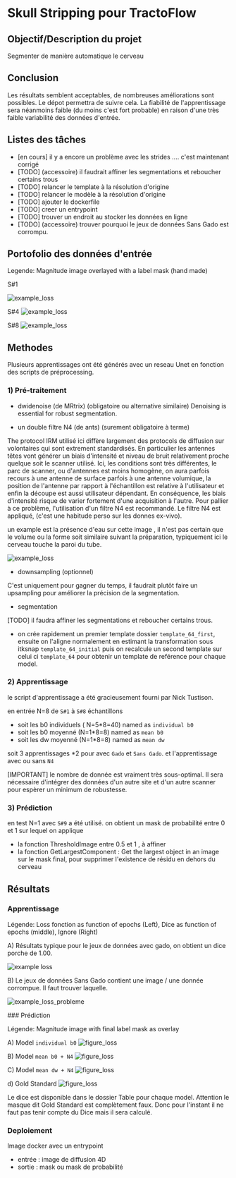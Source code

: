 # Skull Stripping pour TractoFlow 

## Objectif/Description du projet

Segmenter de manière automatique le cerveau

## Conclusion

Les résultats semblent acceptables, de nombreuses améliorations sont possibles. 
Le dépot permettra de suivre cela.
La fiabilité de l'apprentissage sera néanmoins faible (du moins c'est fort probable) en raison d'une très faible variabilité des données d'entrée.

## Listes des tâches

- [en cours] il y a encore un problème avec les strides .... c'est maintenant corrigé
- [TODO] (accessoire) il faudrait affiner les segmentations et reboucher certains trous 
- [TODO] relancer le template à la résolution d'origine
- [TODO] relancer le modèle à la résolution d'origine
- [TODO] ajouter le dockerfile
- [TODO] creer un entrypoint
- [TODO] trouver un endroit au stocker les données en ligne 
- [TODO] (accessoire) trouver pourquoi le jeux de données Sans Gado est corrompu.


## Portofolio des données d'entrée

Legende: Magnitude image overlayed with a label mask (hand made)

S#1 

![example_loss](Figures_Input/figure_brain_segmentation_Gado_gold_standard_S1_0000.png)

S#4
![example_loss](Figures_Input/figure_brain_segmentation_Gado_gold_standard_S4_0000.png)


S#8
![example_loss](Figures_Input/figure_brain_segmentation_Gado_gold_standard_S8_0000.png)


## Methodes

Plusieurs apprentissages ont été générés avec un reseau Unet en fonction des scripts de préprocessing.

### 1) Pré-traitement

* dwidenoise (de MRtrix) (obligatoire ou alternative similaire)
 Denoising is essential for robust segmentation. 

* un double filtre N4 (de ants) (surement obligatoire à terme) 

The protocol IRM utilisé ici diffère largement des protocols de diffusion sur volontaires qui sont extrement standardisés.
En particulier les antennes têtes vont générer un biais d'intensité et niveau de bruit relativement proche quelque soit le scanner utilisé.
Ici, les conditions sont très différentes, le parc de scanner, ou d'antennes est moins homogène, on aura parfois recours à une antenne de surface parfois à une antenne volumique, la position de l'antenne par rapport à l'échantillon est relative à l'utilisateur et enfin la découpe est aussi utilisateur dépendant.
En conséquence, les biais d'intensité risque de varier fortement d'une acquisition à l'autre. Pour pallier à ce problème, l'utilisation d'un filtre N4 est recommandé.
Le filtre N4 est appliqué, (c'est une habitude perso sur les donnes ex-vivo).

un example est la présence d'eau sur cette image , il n'est pas certain que le volume ou la forme soit similaire suivant la préparation, typiquement ici le cerveau touche la paroi du tube.

![example_loss](Figures_Input/figure_brain_segmentation_Gado_gold_standard_S2_0000.png)

* downsampling (optionnel)

C'est uniquement pour gagner du temps, il faudrait plutôt faire un upsampling pour améliorer la précision de la segmentation.

* segmentation

[TODO] il faudra affiner les segmentations et reboucher certains trous.

* on crée rapidement un premier template dossier `template_64_first`, ensuite on l'aligne normalement en estimant la transformation sous itksnap `template_64_initial`  puis on recalcule un second template sur celui ci `template_64` pour obtenir un template de reférence pour chaque model.


### 2) Apprentissage

le script d'apprentissage a été gracieusement fourni par Nick Tustison.

en entrée N=8 de `S#1` à `S#8` échantillons

* soit les b0 individuels ( N=5*8=40) named as `individual b0`
* soit les b0 moyenné (N=1*8=8) named as `mean b0`
* soit les dw moyenné (N=1*8=8) named as `mean dw`

soit 3 apprentissages *2 pour avec `Gado` et `Sans Gado`.
et l'apprentissage avec ou sans `N4` 

[IMPORTANT] le nombre de donnée est vraiment très sous-optimal. 
Il sera nécessaire d'intégrer des données d'un autre site et d'un autre scanner pour espèrer un minimum de robustesse. 

### 3) Prédiction 

en test N=1 avec `S#9` a été utilisé.
on obtient un mask de probabilité entre 0 et 1 sur lequel on applique

* la fonction ThresholdImage entre 0.5 et 1 , à affiner
* la fonction GetLargestComponent : Get the largest object in an image  sur le mask final, pour supprimer l'existence de résidu en dehors du cerveau

## Résultats


### Apprentissage 

Légende: Loss fonction as function of epochs (Left), Dice as function of epochs (middle), Ignore (Right)

A) Résultats typique pour le jeux de données avec gado, on obtient un dice porche de 1.00.

![example loss](model_64/fig_loss_Gado_only_dw_mean_N42022-12-29-03-01-24256_steps_per_epoch_20.png)

B) Le jeux de données Sans Gado contient une image / une donnée corrompue. Il faut trouver laquelle.

![example_loss_probleme](model_64/fig_loss_Sans_Gado_only_b0_mean_N42022-12-29-05-24-44256_steps_per_epoch_20.png)


### Prédiction

Légende: Magnitude image with final label mask as overlay

A) Model `individual b0` 
![figure_loss](Figures/figure_brain_segmentation_Gado_only_b0_S9_0000.png)

B) Model `mean b0 + N4`
![figure_loss](Figures/figure_brain_segmentation_Gado_only_b0_mean_N4_S9_0000.png)

C) Model `mean dw + N4`
![figure_loss](Figures/figure_brain_segmentation_Gado_only_dw_mean_N4_S9_0000.png)

d) Gold Standard
![figure_loss](Figures_Input/figure_brain_segmentation_Gado_gold_standard_S9_0000.png)


Le dice est disponible dans le dossier Table pour chaque model. Attention le masque dit Gold Standard est complètement faux. Donc pour l'instant il ne faut pas tenir compte du Dice mais il sera calculé.


### Deploiement

Image docker avec un entrypoint 

* entrée : image de diffusion 4D
* sortie : mask ou mask de probabilité







